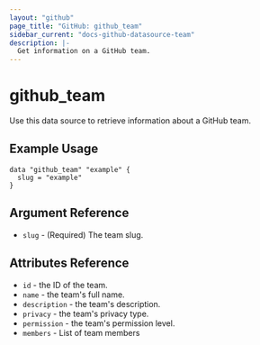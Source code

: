 ```yaml
---
layout: "github"
page_title: "GitHub: github_team"
sidebar_current: "docs-github-datasource-team"
description: |-
  Get information on a GitHub team.
---
```


# github\_team

Use this data source to retrieve information about a GitHub team.

## Example Usage

```hcl
data "github_team" "example" {
  slug = "example"
}
```

## Argument Reference

 * `slug` - (Required) The team slug.

## Attributes Reference

 * `id` - the ID of the team.
 * `name` - the team's full name.
 * `description` - the team's description.
 * `privacy` - the team's privacy type.
 * `permission` - the team's permission level.
 * `members` - List of team members
